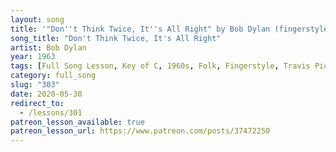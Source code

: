 ```yaml
---
layout: song
title: '"Don''t Think Twice, It''s All Right" by Bob Dylan (fingerstyle version)'
song_title: "Don't Think Twice, It's All Right"
artist: Bob Dylan
year: 1963
tags: [Full Song Lesson, Key of C, 1960s, Folk, Fingerstyle, Travis Picking]
category: full_song
slug: "303"
date: 2020-05-30
redirect_to:
  - /lessons/301
patreon_lesson_available: true
patreon_lesson_url: https://www.patreon.com/posts/37472250
---
```


<!-- patreon_lesson_available: true
patreon_lesson_url: https://www.patreon.com/posts/37472250 -->
